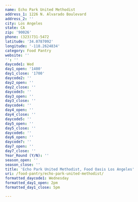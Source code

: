 ```yaml
---
name: Echo Park United Methodist
address_1: 1226 N. Alvarado Boulevard
address_2: ''
city: Los Angeles
state: CA
zip: '90026'
phone: (323)731-5472
latitude: '34.0787092'
longitude: '-118.2624834'
category: Food Pantry
website: ''
'': ''
daycode1: Wed
day1_open: '1400'
day1_close: '1700'
daycode2: ''
day2_open: ''
day2_close: ''
daycode3: ''
day3_open: ''
day3_close: ''
daycode4: ''
day4_open: ''
day4_close: ''
daycode5: ''
day5_open: ''
day5_close: ''
daycode6: ''
day6_open: ''
daycode7: ''
day7_open: ''
day7_close: ''
Year_Round (Y/N): ''
season_open: ''
season_close: ''
title: 'Echo Park United Methodist, Food Oasis Los Angeles'
uri: /food-pantry/echo-park-united-methodist/
formatted_daycode1: Wednesday
formatted_day1_open: 2pm
formatted_day1_close: 5pm

---
```

